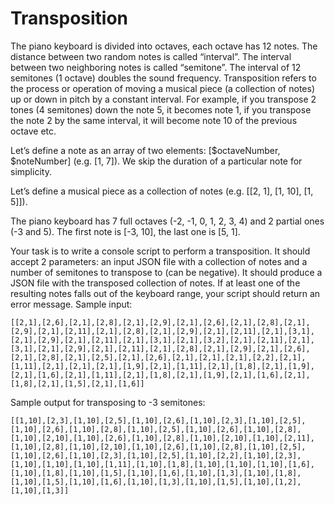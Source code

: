 # Transposition
The piano keyboard is divided into octaves, each octave has 12 notes.
The distance between two random notes is called “interval”. The interval between two neighboring notes is called “semitone”. The interval of 12 semitones (1 octave) doubles the sound frequency. Transposition refers to the process or operation of moving a musical piece (a collection of notes) up or down in pitch by a constant interval. For example, if you transpose 2 tones (4 semitones) down the note 5, it becomes note 1, if you transpose the note 2 by the same interval, it will become note 10 of the previous octave etc.

Let’s define a note as an array of two elements: [$octaveNumber, $noteNumber] (e.g. [1, 7]). We skip the duration of a particular note for simplicity.

Let’s define a musical piece as a collection of notes (e.g. [[2, 1], [1, 10], [1, 5]]).

The piano keyboard has 7 full octaves (-2, -1, 0, 1, 2, 3, 4) and 2 partial ones (-3 and 5). The first note is [-3, 10], the last one is [5, 1].

Your task is to write a console script to perform a transposition. It should accept 2 parameters: an input JSON file with a collection of notes and a number of semitones to transpose to (can be negative). It should produce a JSON file with the transposed collection of notes. If at least one of the resulting notes falls out of the keyboard range, your script should return an error message.
Sample input:
```
[[2,1],[2,6],[2,1],[2,8],[2,1],[2,9],[2,1],[2,6],[2,1],[2,8],[2,1],[2,9],[2,1],[2,11],[2,1],[2,8],[2,1],[2,9],[2,1],[2,11],[2,1],[3,1],[2,1],[2,9],[2,1],[2,11],[2,1],[3,1],[2,1],[3,2],[2,1],[2,11],[2,1],[3,1],[2,1],[2,9],[2,1],[2,11],[2,1],[2,8],[2,1],[2,9],[2,1],[2,6],[2,1],[2,8],[2,1],[2,5],[2,1],[2,6],[2,1],[2,1],[2,1],[2,2],[2,1],[1,11],[2,1],[2,1],[2,1],[1,9],[2,1],[1,11],[2,1],[1,8],[2,1],[1,9],[2,1],[1,6],[2,1],[1,11],[2,1],[1,8],[2,1],[1,9],[2,1],[1,6],[2,1],[1,8],[2,1],[1,5],[2,1],[1,6]]
```
Sample output for transposing to -3 semitones:
```
[[1,10],[2,3],[1,10],[2,5],[1,10],[2,6],[1,10],[2,3],[1,10],[2,5],[1,10],[2,6],[1,10],[2,8],[1,10],[2,5],[1,10],[2,6],[1,10],[2,8],[1,10],[2,10],[1,10],[2,6],[1,10],[2,8],[1,10],[2,10],[1,10],[2,11],[1,10],[2,8],[1,10],[2,10],[1,10],[2,6],[1,10],[2,8],[1,10],[2,5],[1,10],[2,6],[1,10],[2,3],[1,10],[2,5],[1,10],[2,2],[1,10],[2,3],[1,10],[1,10],[1,10],[1,11],[1,10],[1,8],[1,10],[1,10],[1,10],[1,6],[1,10],[1,8],[1,10],[1,5],[1,10],[1,6],[1,10],[1,3],[1,10],[1,8],[1,10],[1,5],[1,10],[1,6],[1,10],[1,3],[1,10],[1,5],[1,10],[1,2],[1,10],[1,3]]
```